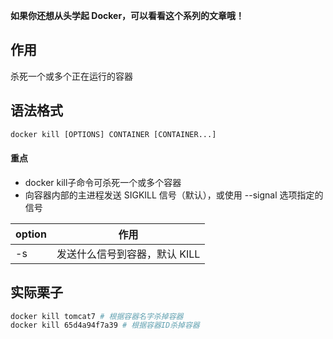 **如果你还想从头学起 Docker，可以看看这个系列的文章哦！**

## 作用
杀死一个或多个正在运行的容器

## 语法格式
```python
docker kill [OPTIONS] CONTAINER [CONTAINER...]
```

#### 重点

- docker kill子命令可杀死一个或多个容器
- 向容器内部的主进程发送 SIGKILL 信号（默认），或使用 --signal 选项指定的信号

| option | 作用 |
| ---- | ---- |
-s | 发送什么信号到容器，默认 KILL

## 实际栗子
```bash
docker kill tomcat7 # 根据容器名字杀掉容器
docker kill 65d4a94f7a39 # 根据容器ID杀掉容器
```
